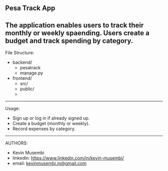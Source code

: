Pesa Track App
--------------------------------------------------------
The application enables users to track their monthly or
weekly spaending. Users create a budget and track 
spending by category.
-------------------------------------------------------
File Structure:
- backend/
    - pesatrack
    - manage.py
- frontend/
    - src/
    - public/
    - 
-------------------------------------------------------
Usage:
- Sign up or log in if already signed up.
- Create a budget (monthly or weekly).
- Record expenses by category.
--------------------------------------------------------
AUTHORS:
- Kevin Musembi
- linkedin: https://www.linkedin.com/in/kevin-musembi/
- email: kevinmusembi.m@gmail.com
